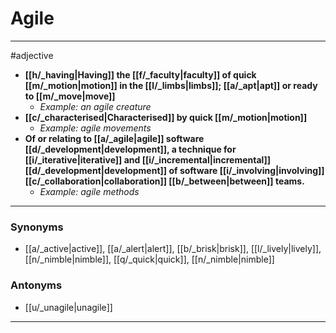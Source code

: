 # Agile
---
#adjective
- **[[h/_having|Having]] the [[f/_faculty|faculty]] of quick [[m/_motion|motion]] in the [[l/_limbs|limbs]]; [[a/_apt|apt]] or ready to [[m/_move|move]]**
	- _Example: an agile creature_
- **[[c/_characterised|Characterised]] by quick [[m/_motion|motion]]**
	- _Example: agile movements_
- **Of or relating to [[a/_agile|agile]] software [[d/_development|development]], a technique for [[i/_iterative|iterative]] and [[i/_incremental|incremental]] [[d/_development|development]] of software [[i/_involving|involving]] [[c/_collaboration|collaboration]] [[b/_between|between]] teams.**
	- _Example: agile methods_
---
### Synonyms
- [[a/_active|active]], [[a/_alert|alert]], [[b/_brisk|brisk]], [[l/_lively|lively]], [[n/_nimble|nimble]], [[q/_quick|quick]], [[n/_nimble|nimble]]
### Antonyms
- [[u/_unagile|unagile]]
---
